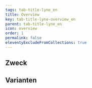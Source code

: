 ```yaml
---
tags: tab-title-lyne_en
title: Overview
key: tab-title-lyne-overview_en
parent: tab-title-lyne_en
icon: overview
order: 1
permalink: false
eleventyExcludeFromCollections: true
---
```


## Zweck

## Varianten

